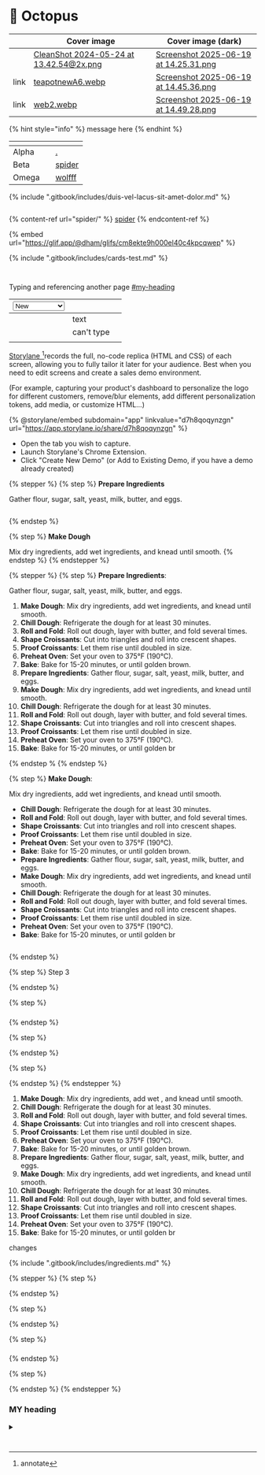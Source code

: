# 🐙 Octopus

<table data-view="cards"><thead><tr><th></th><th data-hidden data-card-cover data-type="image">Cover image</th><th data-hidden data-card-cover-dark data-type="image">Cover image (dark)</th></tr></thead><tbody><tr><td></td><td data-object-fit="cover"><a href=".gitbook/assets/CleanShot 2024-05-24 at 13.42.54@2x.png">CleanShot 2024-05-24 at 13.42.54@2x.png</a></td><td><a href=".gitbook/assets/Screenshot 2025-06-19 at 14.25.31.png">Screenshot 2025-06-19 at 14.25.31.png</a></td></tr><tr><td>link</td><td><a href=".gitbook/assets/teapotnewA6.webp">teapotnewA6.webp</a></td><td><a href=".gitbook/assets/Screenshot 2025-06-19 at 14.45.36.png">Screenshot 2025-06-19 at 14.45.36.png</a></td></tr><tr><td>link</td><td><a href=".gitbook/assets/web2.webp">web2.webp</a></td><td><a href=".gitbook/assets/Screenshot 2025-06-19 at 14.49.28.png">Screenshot 2025-06-19 at 14.49.28.png</a></td></tr></tbody></table>

{% hint style="info" %}
message here
{% endhint %}

<table><thead><tr><th></th><th data-type="image"></th><th data-type="content-ref"></th></tr></thead><tbody><tr><td>Alpha</td><td></td><td><a href="./">.</a></td></tr><tr><td>Beta</td><td></td><td><a href="spider/">spider</a></td></tr><tr><td>Omega</td><td></td><td><a href="my-group/wolfff/">wolfff</a></td></tr></tbody></table>

{% include ".gitbook/includes/duis-vel-lacus-sit-amet-dolor.md" %}

<img src=".gitbook/assets/file.excalidraw (1).svg" alt="" class="gitbook-drawing">

{% content-ref url="spider/" %}
[spider](spider/)
{% endcontent-ref %}

{% embed url="https://glif.app/@dham/glifs/cm8ekte9h000el40c4kpcqwep" %}

{% include ".gitbook/includes/cards-test.md" %}

<figure><img src=".gitbook/assets/CleanShot 2023-01-25 at 19.27.15@2x.png" alt=""><figcaption></figcaption></figure>

<figure><img src=".gitbook/assets/morningtinypawws_det1+copy.jpeg" alt=""><figcaption></figcaption></figure>

Typing and referencing another page [#my-heading](./#my-heading "mention")

<table><thead><tr><th><select><option value="sSESvXcVskye" label="New" color="blue"></option><option value="3piIrawem5FM" label="Enhancement" color="blue"></option><option value="iPMEbhDtPKs3" label="Bug" color="blue"></option></select></th><th></th><th></th></tr></thead><tbody><tr><td></td><td>text</td><td></td></tr><tr><td></td><td>can't type</td><td></td></tr><tr><td></td><td></td><td></td></tr></tbody></table>

[Storylane ](#user-content-fn-1)[^1]records the full, no-code replica (HTML and CSS) of each screen, allowing you to fully tailor it later for your audience. Best when you need to edit screens and create a sales demo environment.

(For example, capturing your product's dashboard to personalize the logo for different customers, remove/blur elements, add different personalization tokens, add media, or customize HTML...)

{% @storylane/embed subdomain="app" linkvalue="d7h8qoqynzgn" url="https://app.storylane.io/share/d7h8qoqynzgn" %}

* Open the tab you wish to capture.
* Launch Storylane's Chrome Extension.
* Click "Create New Demo" (or Add to Existing Demo, if you have a demo already created)

{% stepper %}
{% step %}
**Prepare Ingredients**

Gather flour, sugar, salt, yeast, milk, butter, and eggs.

<figure><img src="https://images.unsplash.com/photo-1450862479751-84eeaf2fcca4?crop=entropy&#x26;cs=srgb&#x26;fm=jpg&#x26;ixid=M3wxOTcwMjR8MHwxfHNlYXJjaHw5fHxjcm9pc3NhbnR8ZW58MHx8fHwxNzM0MDIxMTg3fDA&#x26;ixlib=rb-4.0.3&#x26;q=85" alt=""><figcaption></figcaption></figure>
{% endstep %}

{% step %}
**Make Dough**

Mix dry ingredients, add wet ingredients, and knead until smooth.
{% endstep %}
{% endstepper %}

{% stepper %}
{% step %}
**Prepare Ingredients**:

Gather flour, sugar, salt, yeast, milk, butter, and eggs.

1. **Make Dough**: Mix dry ingredients, add wet ingredients, and knead until smooth.
2. **Chill Dough**: Refrigerate the dough for at least 30 minutes.
3. **Roll and Fold**: Roll out dough, layer with butter, and fold several times.
4. **Shape Croissants**: Cut into triangles and roll into crescent shapes.
5. **Proof Croissants**: Let them rise until doubled in size.
6. **Preheat Oven**: Set your oven to 375°F (190°C).
7. **Bake**: Bake for 15-20 minutes, or until golden brown.
8. **Prepare Ingredients**: Gather flour, sugar, salt, yeast, milk, butter, and eggs.
9. **Make Dough**: Mix dry ingredients, add wet ingredients, and knead until smooth.
10. **Chill Dough**: Refrigerate the dough for at least 30 minutes.
11. **Roll and Fold**: Roll out dough, layer with butter, and fold several times.
12. **Shape Croissants**: Cut into triangles and roll into crescent shapes.
13. **Proof Croissants**: Let them rise until doubled in size.
14. **Preheat Oven**: Set your oven to 375°F (190°C).
15. **Bake**: Bake for 15-20 minutes, or until golden br

\{% endstep %
{% endstep %}

{% step %}
**Make Dough**:

Mix dry ingredients, add wet ingredients, and knead until smooth.

* **Chill Dough**: Refrigerate the dough for at least 30 minutes.
* **Roll and Fold**: Roll out dough, layer with butter, and fold several times.
* **Shape Croissants**: Cut into triangles and roll into crescent shapes.
* **Proof Croissants**: Let them rise until doubled in size.
* **Preheat Oven**: Set your oven to 375°F (190°C).
* **Bake**: Bake for 15-20 minutes, or until golden brown.
* **Prepare Ingredients**: Gather flour, sugar, salt, yeast, milk, butter, and eggs.
* **Make Dough**: Mix dry ingredients, add wet ingredients, and knead until smooth.
* **Chill Dough**: Refrigerate the dough for at least 30 minutes.
* **Roll and Fold**: Roll out dough, layer with butter, and fold several times.
* **Shape Croissants**: Cut into triangles and roll into crescent shapes.
* **Proof Croissants**: Let them rise until doubled in size.
* **Preheat Oven**: Set your oven to 375°F (190°C).
* **Bake**: Bake for 15-20 minutes, or until golden br

<figure><img src=".gitbook/assets/CleanShot 2023-01-25 at 19.27.15@2x.png" alt=""><figcaption></figcaption></figure>
{% endstep %}

{% step %}
Step 3


{% endstep %}

{% step %}
###


{% endstep %}

{% step %}

{% endstep %}

{% step %}

{% endstep %}
{% endstepper %}

1. **Make Dough**: Mix dry ingredients, add wet , and knead until smooth.
2. **Chill Dough**: Refrigerate the dough for at least 30 minutes.
3. **Roll and Fold**: Roll out dough, layer with butter, and fold several times.
4. **Shape Croissants**: Cut into triangles and roll into crescent shapes.
5. **Proof Croissants**: Let them rise until doubled in size.
6. **Preheat Oven**: Set your oven to 375°F (190°C).
7. **Bake**: Bake for 15-20 minutes, or until golden brown.
8. **Prepare Ingredients**: Gather flour, sugar, salt, yeast, milk, butter, and eggs.
9. **Make Dough**: Mix dry ingredients, add wet ingredients, and knead until smooth.
10. **Chill Dough**: Refrigerate the dough for at least 30 minutes.
11. **Roll and Fold**: Roll out dough, layer with butter, and fold several times.
12. **Shape Croissants**: Cut into triangles and roll into crescent shapes.
13. **Proof Croissants**: Let them rise until doubled in size.
14. **Preheat Oven**: Set your oven to 375°F (190°C).
15. **Bake**: Bake for 15-20 minutes, or until golden br

changes

{% include ".gitbook/includes/ingredients.md" %}

{% stepper %}
{% step %}

{% endstep %}

{% step %}

{% endstep %}

{% step %}
###


{% endstep %}

{% step %}

{% endstep %}
{% endstepper %}

### MY heading

<details>

<summary></summary>



</details>

<figure><img src=".gitbook/assets/02copy_e10246bc-98bb-4363-b06b-35d81f1ac8ad.webp" alt=""><figcaption></figcaption></figure>

<figure><img src=".gitbook/assets/02copy_e10246bc-98bb-4363-b06b-35d81f1ac8ad.webp" alt=""><figcaption></figcaption></figure>

[^1]: annotate
